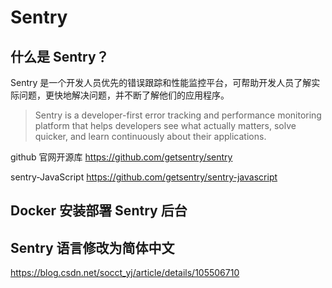 # Sentry

## 什么是 Sentry？

Sentry 是一个开发人员优先的错误跟踪和性能监控平台，可帮助开发人员了解实际问题，更快地解决问题，并不断了解他们的应用程序。

> Sentry is a developer-first error tracking and performance monitoring platform that helps developers see what actually matters, solve quicker, and learn continuously about their applications.

github 官网开源库 https://github.com/getsentry/sentry

sentry-JavaScript https://github.com/getsentry/sentry-javascript

## Docker 安装部署 Sentry 后台

## Sentry 语言修改为简体中文

https://blog.csdn.net/socct_yj/article/details/105506710
